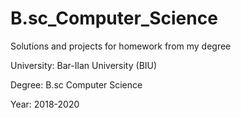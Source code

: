 # B.sc_Computer_Science
Solutions and projects for homework from my degree

University: Bar-Ilan University (BIU)

Degree: B.sc Computer Science

Year: 2018-2020

